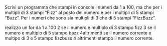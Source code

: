 Scrivi un programma che stampi in console i numeri da 1 a 100, ma che per i multipli di 3 stampi “Fizz” al posto del numero e per i multipli di 5 stampi “Buzz”. Per i numeri che sono sia multipli di 3 che di 5 stampi “FizzBuzz”.

realizzo un for da 1 a 100
2 se il numero e multiplo di 3 stampo fizz
3 se il numero e multiplo di 5 stampo bazz
4altrimenti se il numero corrente e multipo di 3 e 5 stampo fizzbuss
4 altrimenti  stampo il numero corrente.